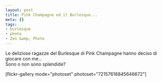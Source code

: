 ```yaml
--- 
layout: post
title: Pink Champagne ed il Burlesque...
meta: {}
tags: 
- burlesque
- photo
- Zen &amp; Photo
---
```

Le deliziose ragazze del Burlesque di Pink Champagne hanno deciso di giocare con me...  
Sono o non sono splendide?  
  
[flickr-gallery mode="photoset" photoset="72157616845646672"] 
